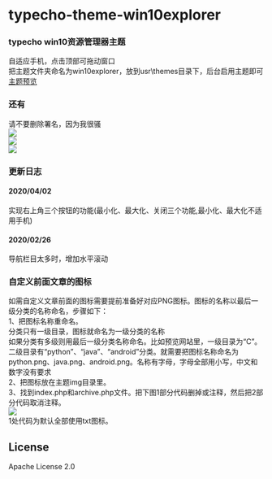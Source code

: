 # typecho-theme-win10explorer
### typecho win10资源管理器主题<br/>
自适应手机，点击顶部可拖动窗口<br/>
把主题文件夹命名为win10explorer，放到usr\themes目录下，后台启用主题即可<br/>
[主题预览](http://rootvip.cn/)
### 还有
请不要删除署名，因为我很骚<br/>
![](https://sddman.oss-cn-shenzhen.aliyuncs.com/typecho/win10/2.jpg)<br/>
![](https://sddman.oss-cn-shenzhen.aliyuncs.com/typecho/win10/3.png)<br/>
![](https://sddman.oss-cn-shenzhen.aliyuncs.com/typecho/win10/4.png)<br/>
### 更新日志
#### 2020/04/02
实现右上角三个按钮的功能(最小化、最大化、关闭三个功能,最小化、最大化不适用手机)
#### 2020/02/26
导航栏目太多时，增加水平滚动
### 自定义前面文章的图标
如需自定义文章前面的图标需要提前准备好对应PNG图标。图标的名称以最后一级分类的名称命名，步骤如下：<br/>
1、把图标名称重命名。<br/>
分类只有一级目录，图标就命名为一级分类的名称<br/>
如果分类有多级则用最后一级分类名称命名。比如预览网站里，一级目录为“C”。二级目录有“python”、“java”、“android”分类。就需要把图标名称命名为python.png、java.png、android.png。名称有字母，字母全部用小写，中文和数字没有要求<br/>
2、把图标放在主题img目录里。<br/>
3、找到index.php和archive.php文件。把下图1部分代码删掉或注释，然后把2部分代码取消注释。<br/>
![](https://sddman.oss-cn-shenzhen.aliyuncs.com/typecho/win10/1.png)<br/>
1处代码为默认全部使用txt图标。
## License
Apache License 2.0